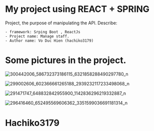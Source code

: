 # My project using REACT + SPRING 
Project, the purpose of manipulating the API.
Describe:

    - framework: Srping Boot , ReactJs
    - Project name: Manage staff.
    - Author name: Vo Duc Hien (hachiko3179)

# Some pictures in the project.

![300442006_586732373186115_6321858288490297780_n](https://user-images.githubusercontent.com/91688830/187056823-00de5ae4-686a-4ff4-8262-85cfcadce0fb.png)


![299002606_602366661265188_2939232117233498068_n](https://user-images.githubusercontent.com/91688830/187056824-63b5b2d0-f889-4529-8a42-cf30be3e2b6e.png)

![291471747_648832842955900_1142836296219332887_n](https://user-images.githubusercontent.com/91688830/187056821-a14084db-5283-45e4-a60a-5012742559d5.png)


![296416460_652495569606362_3351599036691181314_n](https://user-images.githubusercontent.com/91688830/187056825-12246276-9ae6-434c-a992-8e1ed1d931c7.png)

# Hachiko3179
